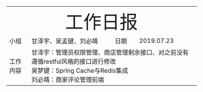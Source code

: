 <center>
	<table>
		<tr>
			<td colspan="4">
			<center>
			<font size=12px>工作日报</font>
			</center>
		</td>
		</tr>
	    <tr>
		    <td >小组</td>  
		    <td >甘泽宇、吴孟键、刘必靖</td>  
		    <td >日期</td>  
		    <td >2019.07.23</td>  
	    </tr>
	    <tr>
		    <td >工作内容</td>  
	        <td colspan="3">
甘泽宇：管理员权限管理、商店管理剩余接口、对之前没有遵循restful风格的接口进行修改<br/>
吴梦键：Spring Cache与Redis集成<br/>
刘必靖：商家评论管理前端<br/>
</td>
   </tr>
</table>
</center>

<!--stackedit_data:
eyJoaXN0b3J5IjpbLTQ1NDM4OTcwNl19
-->